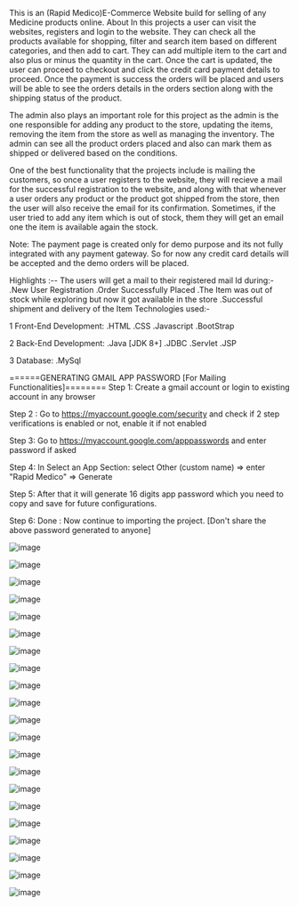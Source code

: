 This is an (Rapid Medico)E-Commerce Website build for selling of any Medicine products online.
About
In this projects a user can visit the websites, registers and login to the website. They can check all the products available for shopping, filter and search item based on different categories, and then add to cart. They can add multiple item to the cart and also plus or minus the quantity in the cart. Once the cart is updated, the user can proceed to checkout and click the credit card payment details to proceed. Once the payment is success the orders will be placed and users will be able to see the orders details in the orders section along with the shipping status of the product.

The admin also plays an important role for this project as the admin is the one responsible for adding any product to the store, updating the items, removing the item from the store as well as managing the inventory. The admin can see all the product orders placed and also can mark them as shipped or delivered based on the conditions.

One of the best functionality that the projects include is mailing the customers, so once a user registers to the website, they will recieve a mail for the successful registration to the website, and along with that whenever a user orders any product or the product got shipped from the store, then the user will also receive the email for its confirmation. Sometimes, if the user tried to add any item which is out of stock, them they will get an email one the item is available again the stock.

Note: The payment page is created only for demo purpose and its not fully integrated with any payment gateway. So for now any credit card details will be accepted and the demo orders will be placed.

Highlights :--
The users will get a mail to their registered mail Id during:-
.New User Registration
.Order Successfully Placed
.The Item was out of stock while exploring but now it got available in the store
.Successful shipment and delivery of the Item Technologies used:-

1 Front-End Development:
.HTML
.CSS
.Javascript
.BootStrap

2 Back-End Development:
.Java [JDK 8+]
.JDBC
.Servlet
.JSP

3 Database:
.MySql

======GENERATING GMAIL APP PASSWORD [For Mailing Functionalities]========
Step 1: Create a gmail account or login to existing account in any browser

Step 2 : Go to https://myaccount.google.com/security and check if 2 step verifications is enabled or not, enable it if not enabled

Step 3: Go to https://myaccount.google.com/apppasswords and enter password if asked

Step 4: In Select an App Section: select Other (custom name) => enter "Rapid Medico" => Generate

Step 5: After that it will generate 16 digits app password which you need to copy and save for future configurations.

Step 6: Done : Now continue to importing the project. [Don't share the above password generated to anyone]



![image](https://github.com/Mohitkumar99999/RapidMedico/assets/138698896/1bc27726-ea1d-4f90-9239-7d33a3cbff6d)


![image](https://github.com/Mohitkumar99999/RapidMedico/assets/138698896/b1280f44-f18a-497c-9d76-da47b2d831b7)


![image](https://github.com/Mohitkumar99999/RapidMedico/assets/138698896/646ecdf1-e181-43b7-8c01-9cf9ab1533a4)



![image](https://github.com/Mohitkumar99999/RapidMedico/assets/138698896/fcf5eaef-3fa7-4c42-893b-1deb4b8defb5)


![image](https://github.com/Mohitkumar99999/RapidMedico/assets/138698896/a3098839-86d4-4e49-8685-600cb5e828b1)

![image](https://github.com/Mohitkumar99999/RapidMedico/assets/138698896/19176a2b-f407-4743-a30e-730929c7e69c)



![image](https://github.com/Mohitkumar99999/RapidMedico/assets/138698896/c6f0fd68-9393-487a-b4cb-7f99979eb3d5)


![image](https://github.com/Mohitkumar99999/RapidMedico/assets/138698896/cffbfc18-011b-441b-94ad-c4013121c960)




![image](https://github.com/Mohitkumar99999/RapidMedico/assets/138698896/d4bf8820-45d1-4058-b769-4869d1bff650)



![image](https://github.com/Mohitkumar99999/RapidMedico/assets/138698896/781f97fa-4af8-4b0e-b1a3-0fed2e4fbf8e)




![image](https://github.com/Mohitkumar99999/RapidMedico/assets/138698896/ef745a90-c109-478b-a8f1-43406031367e)




![image](https://github.com/Mohitkumar99999/RapidMedico/assets/138698896/98157cc6-d62d-4b6c-9690-1be9deb4cec2)




![image](https://github.com/Mohitkumar99999/RapidMedico/assets/138698896/abf670ec-bb7d-4e9b-b39f-bbba40611c5d)





![image](https://github.com/Mohitkumar99999/RapidMedico/assets/138698896/fa989a40-c202-44e3-8daf-eff10f260083)




![image](https://github.com/Mohitkumar99999/RapidMedico/assets/138698896/db5ad037-6f55-4d3b-9260-7fd702958256)





![image](https://github.com/Mohitkumar99999/RapidMedico/assets/138698896/4ada75e2-ad18-4a79-ae3e-1f7191a06c47)



![image](https://github.com/Mohitkumar99999/RapidMedico/assets/138698896/012025e5-9d00-47aa-8d44-8aba0d172f89)





![image](https://github.com/Mohitkumar99999/RapidMedico/assets/138698896/65dd312a-6a7e-45f6-a446-ee41cd0a0392)





![image](https://github.com/Mohitkumar99999/RapidMedico/assets/138698896/44443c62-352e-4d3c-989b-4f39e9d1cdb3)





![image](https://github.com/Mohitkumar99999/RapidMedico/assets/138698896/c3371b32-2afa-438a-81c1-cccd3cd51024)



![image](https://github.com/Mohitkumarthakur/RapidMedico/assets/138698896/9039ee1f-d4d5-495e-97ca-7434ca6c7d81)



